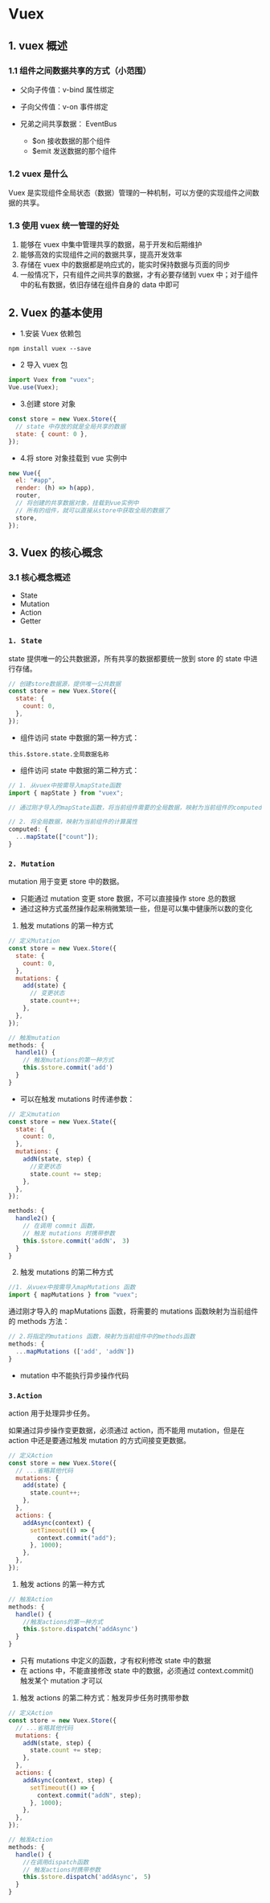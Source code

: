 # Vuex

## 1. vuex 概述

### 1.1 组件之间数据共享的方式（小范围）

- 父向子传值：v-bind 属性绑定

- 子向父传值：v-on 事件绑定

- 兄弟之间共享数据： EventBus
  - $on 接收数据的那个组件
  - $emit 发送数据的那个组件

### 1.2 vuex 是什么

Vuex 是实现组件全局状态（数据）管理的一种机制，可以方便的实现组件之间数据的共享。

### 1.3 使用 vuex 统一管理的好处

1. 能够在 vuex 中集中管理共享的数据，易于开发和后期维护
2. 能够高效的实现组件之间的数据共享，提高开发效率
3. 存储在 vuex 中的数据都是响应式的，能实时保持数据与页面的同步
4. 一般情况下，只有组件之间共享的数据，才有必要存储到 vuex 中；对于组件中的私有数据，依旧存储在组件自身的 data 中即可

## 2. Vuex 的基本使用

- 1.安装 Vuex 依赖包

```
npm install vuex --save
```

- 2 导入 vuex 包

```js
import Vuex from "vuex";
Vue.use(Vuex);
```

- 3.创建 store 对象

```js
const store = new Vuex.Store({
  // state 中存放的就是全局共享的数据
  state: { count: 0 },
});
```

- 4.将 store 对象挂载到 vue 实例中

```js
new Vue({
  el: "#app",
  render: (h) => h(app),
  router,
  // 将创建的共享数据对象，挂载到vue实例中
  // 所有的组件，就可以直接从store中获取全局的数据了
  store,
});
```

## 3. Vuex 的核心概念

### 3.1 核心概念概述

- State
- Mutation
- Action
- Getter

### `1. State`

state 提供唯一的公共数据源，所有共享的数据都要统一放到 store 的 state 中进行存储。

```js
// 创建store数据源，提供唯一公共数据
const store = new Vuex.Store({
  state: {
    count: 0,
  },
});
```

- 组件访问 state 中数据的第一种方式：

`this.$store.state.全局数据名称`

- 组件访问 state 中数据的第二种方式：

```js
// 1. 从vuex中按需导入mapState函数
import { mapState } from "vuex";

// 通过刚才导入的mapState函数，将当前组件需要的全局数据，映射为当前组件的computed计算属性：

// 2. 将全局数据，映射为当前组件的计算属性
computed: {
  ...mapState(["count"]);
}
```

### `2. Mutation`

mutation 用于变更 store 中的数据。

- 只能通过 mutation 变更 store 数据，不可以直接操作 store 总的数据
- 通过这种方式虽然操作起来稍微繁琐一些，但是可以集中健康所以数的变化

1. 触发 mutations 的第一种方式

```js
// 定义Mutation
const store = new Vuex.Store({
  state: {
    count: 0,
  },
  mutations: {
    add(state) {
      // 变更状态
      state.count++;
    },
  },
});
```

```js
// 触发mutation
methods: {
  handle1() {
    // 触发mutations的第一种方式
    this.$store.commit('add')
  }
}
```

- 可以在触发 mutations 时传递参数：

```js
// 定义mutation
const store = new Vuex.State({
  state: {
    count: 0,
  },
  mutations: {
    addN(state, step) {
      //变更状态
      state.count += step;
    },
  },
});
```

```js
methods: {
  handle2() {
    // 在调用 commit 函数，
    // 触发 mutations 时携带参数
    this.$store.commit('addN'， 3)
  }
}
```

2. 触发 mutations 的第二种方式

```js
//1. 从vuex中按需导入mapMutations 函数
import { mapMutations } from "vuex";
```

通过刚才导入的 mapMutations 函数，将需要的 mutations 函数映射为当前组件的 methods 方法：

```js
// 2.将指定的mutations 函数，映射为当前组件中的methods函数
methods: {
  ...mapMutations (['add', 'addN'])
}
```

- mutation 中不能执行异步操作代码

### `3.Action `

action 用于处理异步任务。

如果通过异步操作变更数据，必须通过 action，而不能用 mutation，但是在 action 中还是要通过触发 mutation 的方式间接变更数据。

```js
// 定义Action
const store = new Vuex.Store({
  // ...省略其他代码
  mutations: {
    add(state) {
      state.count++;
    },
  },
  actions: {
    addAsync(context) {
      setTimeout(() => {
        context.commit("add");
      }, 1000);
    },
  },
});
```

1. 触发 actions 的第一种方式

```js
// 触发Action
methods: {
  handle() {
    //触发actions的第一种方式
    this.$store.dispatch('addAsync')
  }
}
```

- 只有 mutations 中定义的函数，才有权利修改 state 中的数据
- 在 actions 中，不能直接修改 state 中的数据，必须通过 context.commit() 触发某个 mutation 才可以

1. 触发 actions 的第二种方式：触发异步任务时携带参数

```js
// 定义Action
const store = new Vuex.Store({
  // ...省略其他代码
  mutations: {
    addN(state, step) {
      state.count += step;
    },
  },
  actions: {
    addAsync(context, step) {
      setTimeout(() => {
        context.commit("addN", step);
      }, 1000);
    },
  },
});
```

```js
// 触发Action
methods: {
  handle() {
    //在调用dispatch函数
    // 触发actions时携带参数
    this.$store.dispatch('addAsync'， 5)
  }
}
```
